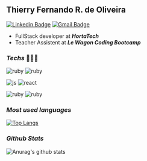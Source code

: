 ## Thierry Fernando R. de Oliveira
[![Linkedin Badge](https://img.shields.io/badge/-Thierry-blue?style=flat-square&logo=Linkedin&logoColor=white)](https://www.linkedin.com/in/thierry-fernando/) 
[![Gmail Badge](https://img.shields.io/badge/-thierrygigix@gmail.com-c14438?style=flat-square&logo=Gmail&logoColor=white&link=mailto:thierrygigix@gmail.com)](mailto:davisrobertosouza@gmail.com)

- FullStack developer at ***HortaTech***
- Teacher Assistent at ***Le Wagon Coding Bootcamp***




### ***Techs***  🧑🏻‍💻

![ruby](https://img.shields.io/badge/-ruby-b21607?style=for-the-badge&logo=ruby&logoColor=white) ![ruby](https://img.shields.io/badge/-rails-900d0d?style=for-the-badge&logo=ruby&logoColor=white)

![js](https://img.shields.io/badge/-Javascript-black?style=for-the-badge&logo=javascript&logoColor=white) ![react](https://img.shields.io/badge/-React-blue?style=for-the-badge&logo=react&logoColor=white)

![ruby](https://img.shields.io/badge/-typescript-0f4c75?style=for-the-badge&logo=typescript&logoColor=white) ![ruby](https://img.shields.io/badge/-angular-c70039?style=for-the-badge&logo=angular&logoColor=white)


### ***Most used languages***
[![Top Langs](https://github-readme-stats.vercel.app/api/top-langs/?username=thierryfro&layout=compact&theme=dracula)](https://github.com/anuraghazra/github-readme-stats)


### ***Github Stats***
![Anurag's github stats](https://github-readme-stats.vercel.app/api?username=thierryfro&show_icons=true&theme=dracula)

